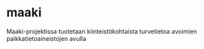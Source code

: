 # maaki
Maaki-projektissa tuotetaan kiinteistökohtaista turvetietoa avoimien paikkatietoaineistojen avulla

